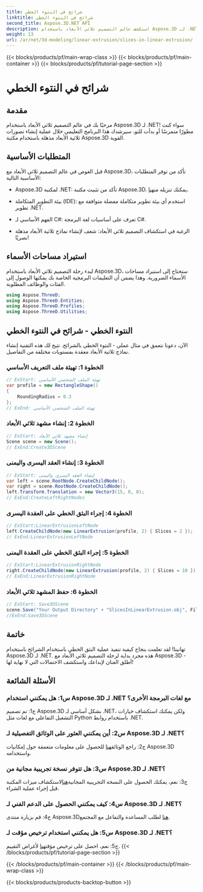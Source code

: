 ```yaml
---
title: شرائح في النتوء الخطي
linktitle: شرائح في النتوء الخطي
second_title: Aspose.3D.NET API
description: استكشف عالم التصميم ثلاثي الأبعاد باستخدام Aspose.3D لـ .NET. قم بإنشاء نماذج مذهلة باستخدام برنامجنا التعليمي للبثق الخطي.
weight: 13
url: /ar/net/3d-modeling/linear-extrusion/slices-in-linear-extrusion/
---
```


{{< blocks/products/pf/main-wrap-class >}}
{{< blocks/products/pf/main-container >}}
{{< blocks/products/pf/tutorial-page-section >}}

# شرائح في النتوء الخطي

## مقدمة

مرحبًا بك في عالم التصميم ثلاثي الأبعاد باستخدام Aspose.3D لـ .NET! سواء كنت مطورًا متمرسًا أو بدأت للتو، سيرشدك هذا البرنامج التعليمي خلال عملية إنشاء تصورات ثلاثية الأبعاد مذهلة باستخدام مكتبة Aspose.3D القوية.

## المتطلبات الأساسية

قبل الغوص في عالم التصميم ثلاثي الأبعاد مع Aspose.3D، تأكد من توفر المتطلبات الأساسية التالية:

-  Aspose.3D لمكتبة .NET: تأكد من تثبيت مكتبة Aspose.3D. يمكنك تنزيله من[هنا](https://releases.aspose.com/3d/net/).

- بيئة التطوير المتكاملة (IDE): استخدم أي بيئة تطوير متكاملة مفضلة متوافقة مع تطوير .NET.

- الفهم الأساسي لـ C#: تعرف على أساسيات لغة البرمجة C#.

- الرغبة في استكشاف التصميم ثلاثي الأبعاد: شغف لإنشاء نماذج ثلاثية الأبعاد مذهلة بصريًا!

## استيراد مساحات الأسماء

لبدء رحلة التصميم ثلاثي الأبعاد باستخدام Aspose.3D، ستحتاج إلى استيراد مساحات الأسماء الضرورية. وهذا يضمن أن التعليمات البرمجية الخاصة بك يمكنها الوصول إلى الفئات والوظائف المطلوبة.

```csharp
using Aspose.ThreeD;
using Aspose.ThreeD.Entities;
using Aspose.ThreeD.Profiles;
using Aspose.ThreeD.Utilities;
```

## النتوء الخطي - شرائح في النتوء الخطي

الآن، دعونا نتعمق في مثال عملي - النتوء الخطي بالشرائح. تتيح لك هذه التقنية إنشاء نماذج ثلاثية الأبعاد معقدة بمستويات مختلفة من التفاصيل.

### الخطوة 1: تهيئة ملف التعريف الأساسي

```csharp
// ExStart: تهيئة الملف الشخصي الأساسي
var profile = new RectangleShape()
{
    RoundingRadius = 0.3
};
// ExEnd: تهيئة الملف الشخصي الأساسي
```

### الخطوة 2: إنشاء مشهد ثلاثي الأبعاد

```csharp
// ExStart: إنشاء مشهد ثلاثي الأبعاد
Scene scene = new Scene();
// ExEnd:Create3DScene
```

### الخطوة 3: إنشاء العقد اليسرى واليمنى

```csharp
// ExStart: إنشاء العقد اليسرى واليمنى
var left = scene.RootNode.CreateChildNode();
var right = scene.RootNode.CreateChildNode();
left.Transform.Translation = new Vector3(15, 0, 0);
// ExEnd:CreateLeftRightNodes
```

### الخطوة 4: إجراء البثق الخطي على العقدة اليسرى

```csharp
// ExStart:LinearExtrusionLeftNode
left.CreateChildNode(new LinearExtrusion(profile, 2) { Slices = 2 });
// ExEnd:LinearExtrusionLeftNode
```

### الخطوة 5: إجراء البثق الخطي على العقدة اليمنى

```csharp
// ExStart:LinearExtrusionRightNode
right.CreateChildNode(new LinearExtrusion(profile, 2) { Slices = 10 });
// ExEnd:LinearExtrusionRightNode
```

### الخطوة 6: حفظ المشهد ثلاثي الأبعاد

```csharp
// ExStart: Save3DScene
scene.Save("Your Output Directory" + "SlicesInLinearExtrusion.obj", FileFormat.WavefrontOBJ);
//ExEnd:Save3DScene
```

## خاتمة

تهانينا! لقد تعلمت بنجاح كيفية تنفيذ عملية البثق الخطي باستخدام الشرائح باستخدام Aspose.3D لـ .NET. هذه مجرد بداية لرحلة التصميم ثلاثي الأبعاد مع Aspose.3D - أطلق العنان لإبداعك واستكشف الاحتمالات التي لا نهاية لها!

## الأسئلة الشائعة

### س1: هل يمكنني استخدام Aspose.3D لـ .NET مع لغات البرمجة الأخرى؟

ج1: تم تصميم Aspose.3D بشكل أساسي لـ .NET، ولكن يمكنك استكشاف خيارات التشغيل التفاعلي مع لغات مثل Python باستخدام روابط .NET.

### س2: أين يمكنني العثور على الوثائق التفصيلية لـ Aspose.3D لـ .NET؟

 ج2: راجع الوثائق[هنا](https://reference.aspose.com/3d/net/) للحصول على معلومات متعمقة حول إمكانيات Aspose.3D واستخدامه.

### س3: هل تتوفر نسخة تجريبية مجانية من Aspose.3D لـ .NET؟

 ج3: نعم، يمكنك الحصول على النسخة التجريبية المجانية[هنا](https://releases.aspose.com/)لاستكشاف ميزات المكتبة قبل إجراء عملية الشراء.

### س4: كيف يمكنني الحصول على الدعم الفني لـ Aspose.3D لـ .NET؟

 ج4: قم بزيارة منتدى Aspose.3D[هنا](https://forum.aspose.com/c/3d/18) لطلب المساعدة والتفاعل مع المجتمع.

### س5: هل يمكنني استخدام ترخيص مؤقت لـ Aspose.3D لـ .NET؟

 ج5: نعم، احصل على ترخيص مؤقت[هنا](https://purchase.aspose.com/temporary-license/) لأغراض التقييم.
{{< /blocks/products/pf/tutorial-page-section >}}

{{< /blocks/products/pf/main-container >}}
{{< /blocks/products/pf/main-wrap-class >}}

{{< blocks/products/products-backtop-button >}}
